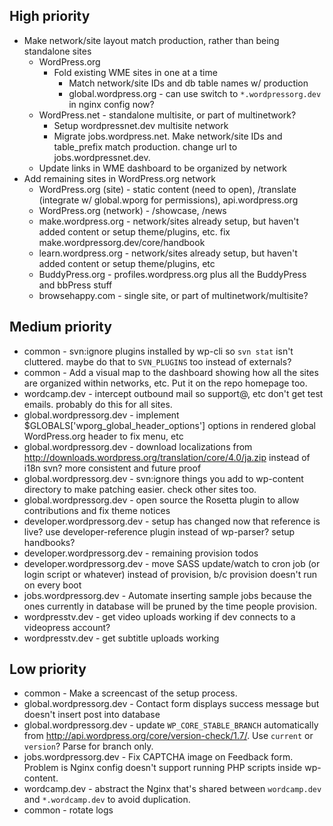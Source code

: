 ## High priority

* Make network/site layout match production, rather than being standalone sites
	* WordPress.org
		* Fold existing WME sites in one at a time
			- Match network/site IDs and db table names w/ production
			- global.wordpress.org - can use switch to `*.wordpressorg.dev` in nginx config now?
	* WordPress.net - standalone multisite, or part of multinetwork?
		* Setup wordpressnet.dev multisite network
		* Migrate jobs.wordpress.net. Make network/site IDs and table_prefix match production. change url to jobs.wordpressnet.dev.
	* Update links in WME dashboard to be organized by network
* Add remaining sites in WordPress.org network
	* WordPress.org (site)    - static content (need to open), /translate (integrate w/ global.wporg for permissions), api.wordpress.org
	* WordPress.org (network) - /showcase, /news
	* make.wordpress.org      - network/sites already setup, but haven't added content or setup theme/plugins, etc. fix make.wordpressorg.dev/core/handbook
	* learn.wordpress.org     - network/sites already setup, but haven't added content or setup theme/plugins, etc
	* BuddyPress.org          - profiles.wordpress.org plus all the BuddyPress and bbPress stuff
	* browsehappy.com         - single site, or part of multinetwork/multisite?


## Medium priority

* common                  - svn:ignore plugins installed by wp-cli so `svn stat` isn't cluttered. maybe do that to `SVN_PLUGINS` too instead of externals?
* common                  - Add a visual map to the dashboard showing how all the sites are organized within networks, etc. Put it on the repo homepage too.
* wordcamp.dev            - intercept outbound mail so support@, etc don't get test emails. probably do this for all sites.
* global.wordpressorg.dev    - implement $GLOBALS['wporg_global_header_options'] options in rendered global WordPress.org header to fix menu, etc
* global.wordpressorg.dev    - download localizations from http://downloads.wordpress.org/translation/core/4.0/ja.zip instead of i18n svn? more consistent and future proof 
* global.wordpressorg.dev    - svn:ignore things you add to wp-content directory to make patching easier. check other sites too.
* global.wordpressorg.dev    - open source the Rosetta plugin to allow contributions and fix theme notices
* developer.wordpressorg.dev - setup has changed now that reference is live? use developer-reference plugin instead of wp-parser? setup handbooks?
* developer.wordpressorg.dev - remaining provision todos
* developer.wordpressorg.dev - move SASS update/watch to cron job (or login script or whatever) instead of provision, b/c provision doesn't run on every boot  
* jobs.wordpressorg.dev      - Automate inserting sample jobs because the ones currently in database will be pruned by the time people provision.
* wordpresstv.dev         - get video uploads working if dev connects to a videopress account?
* wordpresstv.dev         - get subtitle uploads working


## Low priority

* common               - Make a screencast of the setup process.
* global.wordpressorg.dev - Contact form displays success message but doesn't insert post into database
* global.wordpressorg.dev - update `WP_CORE_STABLE_BRANCH` automatically from http://api.wordpress.org/core/version-check/1.7/. Use `current` or `version`? Parse for branch only.
* jobs.wordpressorg.dev   - Fix CAPTCHA image on Feedback form. Problem is Nginx config doesn't support running PHP scripts inside wp-content.
* wordcamp.dev         - abstract the Nginx that's shared between `wordcamp.dev` and `*.wordcamp.dev` to avoid duplication.
* common               - rotate logs
